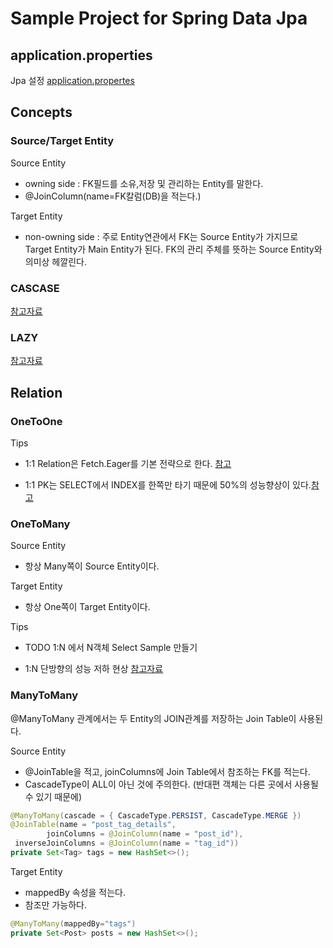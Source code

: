 # Sample Project for Spring Data Jpa

## application.properties
Jpa 설정 [application.propertes](https://creatorpark-tech-stack.tistory.com/2?category=812808)

## Concepts
### Source/Target Entity
Source Entity
- owning side : FK필드를 소유,저장 및 관리하는 Entity를 말한다.
- @JoinColumn(name=FK칼럼(DB)을 적는다.)

Target Entity
- non-owning side : 주로 Entity연관에서 FK는 Source Entity가 가지므로 Target Entity가 Main Entity가 된다. FK의 관리 주체를 뜻하는 Source Entity와 의미상 헤깔린다.

### CASCASE
[참고자료](https://vladmihalcea.com/a-beginners-guide-to-jpa-and-hibernate-cascade-types/)
  
### LAZY
[참고자료](https://vladmihalcea.com/initialize-lazy-proxies-collections-jpa-hibernate/)

## Relation

### OneToOne
Tips
- 1:1 Relation은 Fetch.Eager를 기본 전략으로 한다. [참고](https://kwonnam.pe.kr/wiki/java/jpa/one-to-one)

- 1:1 PK는 SELECT에서 INDEX를 한쪽만 타기 때문에 50%의 성능향상이 있다.[참고](https://vladmihalcea.com/the-best-way-to-map-a-onetoone-relationship-with-jpa-and-hibernate/)

### OneToMany
Source Entity
- 항상 Many쪽이 Source Entity이다.

Target Entity
- 항상 One쪽이 Target Entity이다.

Tips
- TODO 1:N 에서 N객체 Select Sample 만들기

- 1:N 단방향의 성능 저하 현상 
[참고자료](https://vladmihalcea.com/the-best-way-to-map-a-onetomany-association-with-jpa-and-hibernate/)


### ManyToMany
@ManyToMany 관계에서는 두 Entity의 JOIN관계를 저장하는 Join Table이 사용된다.
  
Source Entity
- @JoinTable을 적고, joinColumns에 Join Table에서 참조하는 FK를 적는다.
- CascadeType이 ALL이 아닌 것에 주의한다. (반대편 객체는 다른 곳에서 사용될 수 있기 때문에) 

```java
@ManyToMany(cascade = { CascadeType.PERSIST, CascadeType.MERGE })
@JoinTable(name = "post_tag_details", 
        joinColumns = @JoinColumn(name = "post_id"), 
 inverseJoinColumns = @JoinColumn(name = "tag_id"))
private Set<Tag> tags = new HashSet<>();
```

Target Entity
- mappedBy 속성을 적는다.
- 참조만 가능하다.

```java
@ManyToMany(mappedBy="tags")
private Set<Post> posts = new HashSet<>();
```

